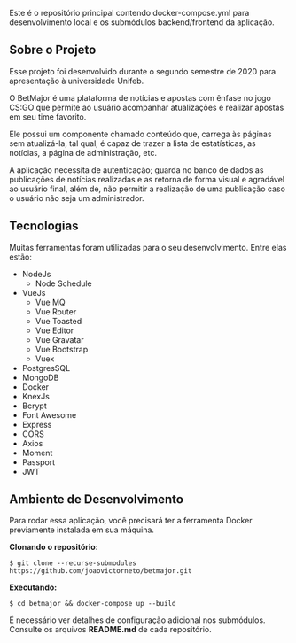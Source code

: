Este é o repositório principal contendo docker-compose.yml para desenvolvimento local e os submódulos backend/frontend da aplicação.
<p align="center">
<!--   <img src="https://raw.githubusercontent.com/joaovictorneto/betmajor-frontend/main/src/assets/logo_betmajor_preta.png" /> -->
</p>

<p align="center">
<!--   <img src="https://github.com/bprofiro/assets/blob/master/In%C3%ADcio.png" /> -->
</p>

## Sobre o Projeto

  Esse projeto foi desenvolvido durante o segundo semestre de 2020 para apresentação à universidade Unifeb.

  O BetMajor é uma plataforma de notícias e apostas com ênfase no jogo CS:GO que permite ao usuário acompanhar atualizações e realizar apostas em seu time favorito.
  
  Ele possui um componente chamado conteúdo que, carrega às páginas sem atualizá-la, tal qual, é capaz de trazer a lista de estatísticas, as notícias, a página de administração, etc.

  A aplicação necessita de autenticação; guarda no banco de dados as publicações de notícias realizadas e as retorna de forma visual e agradável ao usuário final, além de, não permitir a realização de uma publicação caso o usuário não seja um administrador.

## Tecnologias
  Muitas ferramentas foram utilizadas para o seu desenvolvimento. Entre elas estão:

- NodeJs
  - Node Schedule
- VueJs
  - Vue MQ
  - Vue Router
  - Vue Toasted
  - Vue Editor
  - Vue Gravatar
  - Vue Bootstrap
  - Vuex
- PostgresSQL
- MongoDB
- Docker
- KnexJs
- Bcrypt
- Font Awesome
- Express
- CORS
- Axios
- Moment
- Passport
- JWT

## Ambiente de Desenvolvimento

  Para rodar essa aplicação, você precisará ter a ferramenta Docker previamente instalada em sua máquina.

**Clonando o repositório:**

```
$ git clone --recurse-submodules https://github.com/joaovictorneto/betmajor.git
```

**Executando:**

```
$ cd betmajor && docker-compose up --build
```

É necessário ver detalhes de configuração adicional nos submódulos. Consulte os arquivos **README.md** de cada repositório.
